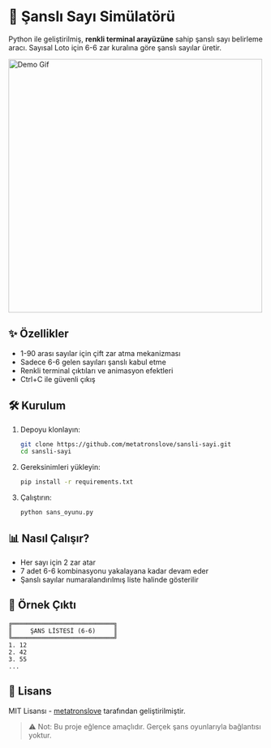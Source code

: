 # 🎲 Şanslı Sayı Simülatörü

Python ile geliştirilmiş, **renkli terminal arayüzüne** sahip şanslı sayı belirleme aracı. Sayısal Loto için 6-6 zar kuralına göre şanslı sayılar üretir.

<img src="https://i.imgur.com/JQ9q6W7.gif" width="500" alt="Demo Gif">

## ✨ Özellikler
- 1-90 arası sayılar için çift zar atma mekanizması
- Sadece 6-6 gelen sayıları şanslı kabul etme
- Renkli terminal çıktıları ve animasyon efektleri
- Ctrl+C ile güvenli çıkış

## 🛠 Kurulum
1. Depoyu klonlayın:
   ```bash
   git clone https://github.com/metatronslove/sansli-sayi.git
   cd sansli-sayi
   ```

2. Gereksinimleri yükleyin:
   ```bash
   pip install -r requirements.txt
   ```

3. Çalıştırın:
   ```bash
   python sans_oyunu.py
   ```

## 📊 Nasıl Çalışır?
- Her sayı için 2 zar atar
- 7 adet 6-6 kombinasyonu yakalayana kadar devam eder
- Şanslı sayılar numaralandırılmış liste halinde gösterilir

## 🌟 Örnek Çıktı
```text
╔════════════════════════════╗
║     ŞANS LİSTESİ (6-6)     ║
╚════════════════════════════╝
1. 12
2. 42
3. 55
...
```

## 📜 Lisans
MIT Lisansı - [metatronslove](https://github.com/metatronslove) tarafından geliştirilmiştir.

> ⚠️ Not: Bu proje eğlence amaçlıdır. Gerçek şans oyunlarıyla bağlantısı yoktur.
```